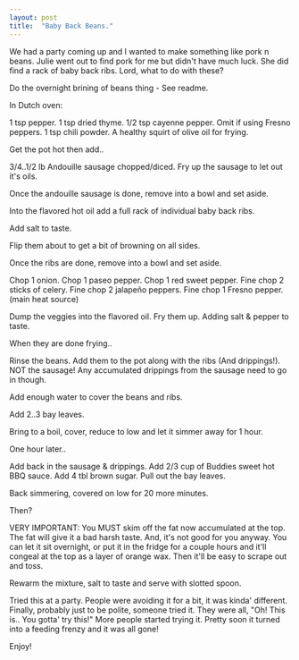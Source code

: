 ```yaml
---
layout: post
title:  "Baby Back Beans."
---
```


We had a party coming up and I wanted to make something like pork n beans. Julie went out to find pork for me but didn't have much luck. She did find a rack of baby back ribs. Lord, what to do with these?

Do the overnight brining of beans thing - See readme.

In Dutch oven:

1 tsp pepper.
1 tsp dried thyme.
1/2 tsp cayenne pepper. Omit if using Fresno peppers.
1 tsp chili powder.
A healthy squirt of olive oil for frying.

Get the pot hot then add..

3/4..1/2 lb Andouille sausage chopped/diced.
Fry up the sausage to let out it's oils.

Once the andouille sausage is done, remove into a bowl and set aside.

Into the flavored hot oil add a full rack of individual baby back ribs.

Add salt to taste.

Flip them about to get a bit of browning on all sides.

Once the  ribs are done, remove into a bowl and set aside.

Chop 1 onion.
Chop 1 paseo pepper.
Chop 1 red sweet pepper.
Fine chop 2 sticks of celery.
Fine chop 2 jalapeño peppers.
Fine chop 1 Fresno pepper. (main heat source)

Dump the veggies into the flavored oil. Fry them up. Adding salt & pepper
to taste.

When they are done frying..

Rinse the beans. Add them to the pot along with the ribs (And drippings!).
NOT the sausage! Any accumulated drippings from the sausage need to go in
though.

Add enough water to cover the beans and ribs.

Add 2..3 bay leaves.

Bring to a boil, cover, reduce to low and let it simmer away for 1 hour.

One hour later..

Add back in the sausage & drippings.
Add 2/3 cup of Buddies sweet hot BBQ sauce.
Add 4 tbl brown sugar.
Pull out the bay leaves.

Back simmering, covered on low for 20 more minutes.

Then?

VERY IMPORTANT:  You MUST skim off the fat now accumulated at the top. The fat will give it a bad harsh taste. And, it's not good for you anyway. You can let it sit overnight, or put it in the fridge for a couple hours and it'll congeal at the top as a layer of orange wax. Then it'll be easy to scrape out and toss.

Rewarm the mixture, salt to taste and serve with slotted spoon.

Tried this at a party. People were avoiding it for a bit, it was kinda' different. Finally, probably just to be polite, someone tried it. They were all, "Oh! This is.. You gotta' try this!" More people started trying it. Pretty soon it turned into a feeding frenzy and it was all gone!

Enjoy!
